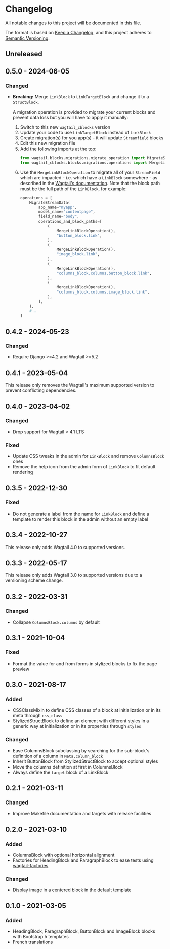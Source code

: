 # Changelog

All notable changes to this project will be documented in this file.

The format is based on [Keep a Changelog](https://keepachangelog.com/en/1.0.0/),
and this project adheres to [Semantic Versioning](https://semver.org/spec/v2.0.0.html).

## Unreleased

## 0.5.0 - 2024-06-05
### Changed
- **Breaking:** Merge `LinkBlock` to `LinkTargetBlock` and change it to a
  `StructBlock`.

  A migration operation is provided to migrate your current blocks and prevent
  data loss but you will have to apply it manually:
  1. Switch to this new `wagtail_cblocks` version
  2. Update your code to use `LinkTargetBlock` instead of `LinkBlock`
  3. Create migration(s) for you app(s) - it will update `Streamfield` blocks
  4. Edit this new migration file
  5. Add the following imports at the top:
     ```python
     from wagtail.blocks.migrations.migrate_operation import MigrateStreamData
     from wagtail_cblocks.blocks.migrations.operations import MergeLinkBlockOperation
     ```
  6. Use the `MergeLinkBlockOperation` to migrate all of your `StreamField` which
     are impacted - i.e. which have a `LinkBlock` somewhere - as described in the
     [Wagtail's documentation](https://docs.wagtail.org/en/latest/advanced_topics/streamfield_migrations.html#basic-usage).
     Note that the block path must be the full path of the `LinkBlock`, for
     example:
     ```python
     operations = [
         MigrateStreamData(
             app_name="myapp",
             model_name="contentpage",
             field_name="body",
             operations_and_block_paths=[
                 (
                     MergeLinkBlockOperation(),
                     "button_block.link",
                 ),
                 (
                     MergeLinkBlockOperation(),
                     "image_block.link",
                 ),
                 (
                     MergeLinkBlockOperation(),
                     "columns_block.columns.button_block.link",
                 ),
                 (
                     MergeLinkBlockOperation(),
                     "columns_block.columns.image_block.link",
                 ),
             ],
         ),
         # …
     ]
     ```

## 0.4.2 - 2024-05-23
### Changed
- Require Django >=4.2 and Wagtail >=5.2

## 0.4.1 - 2023-05-04

This release only removes the Wagtail's maximum supported version to prevent
conflicting dependencies.

## 0.4.0 - 2023-04-02
### Changed
- Drop support for Wagtail < 4.1 LTS

### Fixed
- Update CSS tweaks in the admin for `LinkBlock` and remove `ColumnsBlock` ones
- Remove the help icon from the admin form of `LinkBlock` to fit default rendering

## 0.3.5 - 2022-12-30
### Fixed
- Do not generate a label from the name for `LinkBlock` and define a template to
  render this block in the admin without an empty label

## 0.3.4 - 2022-10-27

This release only adds Wagtail 4.0 to supported versions.

## 0.3.3 - 2022-05-17

This release only adds Wagtail 3.0 to supported versions due to a versioning
scheme change.

## 0.3.2 - 2022-03-31
### Changed
- Collapse `ColumnsBlock.columns` by default

## 0.3.1 - 2021-10-04
### Fixed
- Format the value for and from forms in stylized blocks to fix the page preview

## 0.3.0 - 2021-08-17
### Added
- CSSClassMixin to define CSS classes of a block at initialization or in its
  meta through `css_class`
- StylizedStructBlock to define an element with different styles in a generic
  way at initialization or in its properties through `styles`

### Changed
- Ease ColumnsBlock subclassing by searching for the sub-block's definition of
  a column in `Meta.column_block`
- Inherit ButtonBlock from StylizedStructBlock to accept optional styles
- Move the columns definition at first in ColumnsBlock
- Always define the `target` block of a LinkBlock

## 0.2.1 - 2021-03-11
### Changed
- Improve Makefile documentation and targets with release facilities

## 0.2.0 - 2021-03-10
### Added
- ColumnsBlock with optional horizontal alignment
- Factories for HeadingBlock and ParagraphBlock to ease tests using
  [wagtail-factories](https://pypi.org/project/wagtail-factories/)

### Changed
- Display image in a centered block in the default template

## 0.1.0 - 2021-03-05
### Added
- HeadingBlock, ParagraphBlock, ButtonBlock and ImageBlock blocks with
  Bootstrap 5 templates
- French translations
